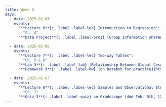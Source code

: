 ```yaml
---
title: Week 3
days:
  - date: 2025-02-03
    events:
      "**Lecture 6**{: .label .label-lec} Introduction to Regression":
        "Ch. 4"
      "**Data Project**{: .label .label-proj} [Group information shared](https://ph142-ucb.github.io/sp25/data-proj/) with students via email":

  - date: 2025-02-05
    events:
      "**Lecture 7**{: .label .label-lec} Two-way Tables":
        "Ch. 5 & 6"
      "**Lab 3**{: .label .label-lab} [Relationship Between Global Cesarean Delivery Rates and GDP](https://publichealth.datahub.berkeley.edu/hub/user-redirect/git-pull?repo=https%3A%2F%2Fgithub.com%2Fph142-ucb%2Fph142-sp25&urlpath=rstudio%2F&branch=master) (Due Feb 8th, 12PM noon)":
      "**Homework 3**{: .label .label-hw} [on Datahub for practice](https://publichealth.datahub.berkeley.edu/hub/user-redirect/git-pull?repo=https%3A%2F%2Fgithub.com%2Fph142-ucb%2Fph142-sp25&urlpath=rstudio%2F&branch=master)":

  - date: 2025-02-07
    events:
      "**Lecture 8**{: .label .label-lec} Samples and Observational Studies": 
        "Ch. 7"
      "**Quiz 3**{: .label .label-quiz} on Gradescope (due Feb. 8th, 12PM noon)":
---
```

